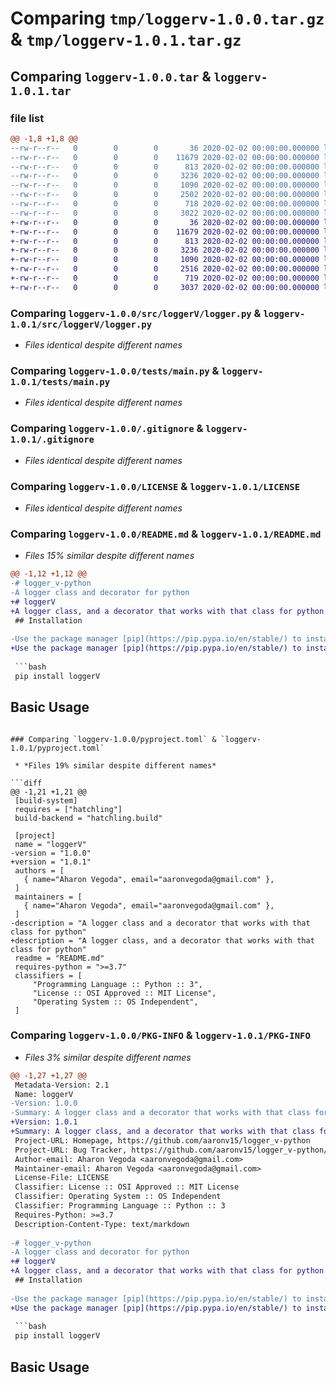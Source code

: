 # Comparing `tmp/loggerv-1.0.0.tar.gz` & `tmp/loggerv-1.0.1.tar.gz`

## Comparing `loggerv-1.0.0.tar` & `loggerv-1.0.1.tar`

### file list

```diff
@@ -1,8 +1,8 @@
--rw-r--r--   0        0        0       36 2020-02-02 00:00:00.000000 loggerv-1.0.0/src/loggerV/__init__.py
--rw-r--r--   0        0        0    11679 2020-02-02 00:00:00.000000 loggerv-1.0.0/src/loggerV/logger.py
--rw-r--r--   0        0        0      813 2020-02-02 00:00:00.000000 loggerv-1.0.0/tests/main.py
--rw-r--r--   0        0        0     3236 2020-02-02 00:00:00.000000 loggerv-1.0.0/.gitignore
--rw-r--r--   0        0        0     1090 2020-02-02 00:00:00.000000 loggerv-1.0.0/LICENSE
--rw-r--r--   0        0        0     2502 2020-02-02 00:00:00.000000 loggerv-1.0.0/README.md
--rw-r--r--   0        0        0      718 2020-02-02 00:00:00.000000 loggerv-1.0.0/pyproject.toml
--rw-r--r--   0        0        0     3022 2020-02-02 00:00:00.000000 loggerv-1.0.0/PKG-INFO
+-rw-r--r--   0        0        0       36 2020-02-02 00:00:00.000000 loggerv-1.0.1/src/loggerV/__init__.py
+-rw-r--r--   0        0        0    11679 2020-02-02 00:00:00.000000 loggerv-1.0.1/src/loggerV/logger.py
+-rw-r--r--   0        0        0      813 2020-02-02 00:00:00.000000 loggerv-1.0.1/tests/main.py
+-rw-r--r--   0        0        0     3236 2020-02-02 00:00:00.000000 loggerv-1.0.1/.gitignore
+-rw-r--r--   0        0        0     1090 2020-02-02 00:00:00.000000 loggerv-1.0.1/LICENSE
+-rw-r--r--   0        0        0     2516 2020-02-02 00:00:00.000000 loggerv-1.0.1/README.md
+-rw-r--r--   0        0        0      719 2020-02-02 00:00:00.000000 loggerv-1.0.1/pyproject.toml
+-rw-r--r--   0        0        0     3037 2020-02-02 00:00:00.000000 loggerv-1.0.1/PKG-INFO
```

### Comparing `loggerv-1.0.0/src/loggerV/logger.py` & `loggerv-1.0.1/src/loggerV/logger.py`

 * *Files identical despite different names*

### Comparing `loggerv-1.0.0/tests/main.py` & `loggerv-1.0.1/tests/main.py`

 * *Files identical despite different names*

### Comparing `loggerv-1.0.0/.gitignore` & `loggerv-1.0.1/.gitignore`

 * *Files identical despite different names*

### Comparing `loggerv-1.0.0/LICENSE` & `loggerv-1.0.1/LICENSE`

 * *Files identical despite different names*

### Comparing `loggerv-1.0.0/README.md` & `loggerv-1.0.1/README.md`

 * *Files 15% similar despite different names*

```diff
@@ -1,12 +1,12 @@
-# logger_v-python
-A logger class and decorator for python
+# loggerV
+A logger class, and a decorator that works with that class for python
 ## Installation
 
-Use the package manager [pip](https://pip.pypa.io/en/stable/) to install logger_v-python.
+Use the package manager [pip](https://pip.pypa.io/en/stable/) to install loggerV.
 
 ```bash
 pip install loggerV
 ```
 
 ## Basic Usage
```

### Comparing `loggerv-1.0.0/pyproject.toml` & `loggerv-1.0.1/pyproject.toml`

 * *Files 19% similar despite different names*

```diff
@@ -1,21 +1,21 @@
 [build-system]
 requires = ["hatchling"]
 build-backend = "hatchling.build"
 
 [project]
 name = "loggerV"
-version = "1.0.0"
+version = "1.0.1"
 authors = [
   { name="Aharon Vegoda", email="aaronvegoda@gmail.com" },
 ]
 maintainers = [
   { name="Aharon Vegoda", email="aaronvegoda@gmail.com" },
 ]
-description = "A logger class and a decorator that works with that class for python"
+description = "A logger class, and a decorator that works with that class for python"
 readme = "README.md"
 requires-python = ">=3.7"
 classifiers = [
     "Programming Language :: Python :: 3",
     "License :: OSI Approved :: MIT License",
     "Operating System :: OS Independent",
 ]
```

### Comparing `loggerv-1.0.0/PKG-INFO` & `loggerv-1.0.1/PKG-INFO`

 * *Files 3% similar despite different names*

```diff
@@ -1,27 +1,27 @@
 Metadata-Version: 2.1
 Name: loggerV
-Version: 1.0.0
-Summary: A logger class and a decorator that works with that class for python
+Version: 1.0.1
+Summary: A logger class, and a decorator that works with that class for python
 Project-URL: Homepage, https://github.com/aaronv15/logger_v-python
 Project-URL: Bug Tracker, https://github.com/aaronv15/logger_v-python/issues
 Author-email: Aharon Vegoda <aaronvegoda@gmail.com>
 Maintainer-email: Aharon Vegoda <aaronvegoda@gmail.com>
 License-File: LICENSE
 Classifier: License :: OSI Approved :: MIT License
 Classifier: Operating System :: OS Independent
 Classifier: Programming Language :: Python :: 3
 Requires-Python: >=3.7
 Description-Content-Type: text/markdown
 
-# logger_v-python
-A logger class and decorator for python
+# loggerV
+A logger class, and a decorator that works with that class for python
 ## Installation
 
-Use the package manager [pip](https://pip.pypa.io/en/stable/) to install logger_v-python.
+Use the package manager [pip](https://pip.pypa.io/en/stable/) to install loggerV.
 
 ```bash
 pip install loggerV
 ```
 
 ## Basic Usage
```

